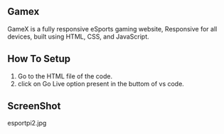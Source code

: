 ## Gamex

GameX is a fully responsive eSports gaming website, Responsive for all devices, built using HTML, CSS, and JavaScript.

## How To Setup

1. Go to the HTML file of the code.
2. click on Go Live option present in the buttom of vs code.

## ScreenShot

esportpi2.jpg
